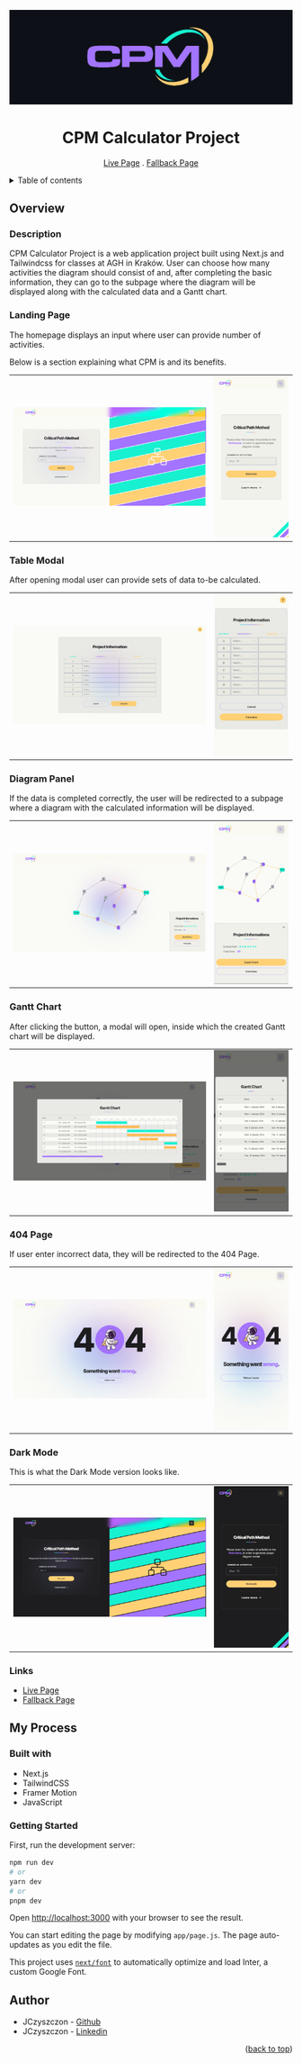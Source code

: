<div align="center">

![Banner CPM Project](/app/img/screens/cpm-banner-3.png)

# CPM Calculator Project

[Live Page][live-page] . [Fallback Page][fallback-page]

</div>

<details>
<summary>Table of contents</summary>

-   [Overview](#overview)
    -   [Description](#the-challenge)
    -   [Landing Page](#landing-page)
    -   [Table Modal](#table-modal)
    -   [Diagram Panel](#diagram-panel)
    -   [Gantt Chart](#gantt-chart)
    -   [404 Page](#404-page)
    -   [Dark Mode](#dark-mode)
    -   [Links](#links)
-   [My process](#my-process)
    -   [Built with](#built-with)
    -   [Getting Started](#getting-started)
-   [Author](#author)

</details>

## Overview

### Description

CPM Calculator Project is a web application project built using Next.js and Tailwindcss for classes at AGH in Kraków. User can choose how many activities the diagram should consist of and, after completing the basic information, they can go to the subpage where the diagram will be displayed along with the calculated data and a Gantt chart.

### Landing Page

The homepage displays an input where user can provide number of activities.

Below is a section explaining what CPM is and its benefits.

<table>
    <tr>
        <td>
            <img src="./app/img/screens/landing-page-desktop.png" alt="Desktop solution" width="100%" title="Desktop solution"/>
        </td>
        <td>
            <img src="./app/img/screens/landing-page-mobile.png" alt="Mobile solution" title="Mobile solution" width="100%" />
        </td>
    </tr>
</table>

### Table Modal

After opening modal user can provide sets of data to-be calculated.

<table>
    <tr>
        <td>
            <img src="./app/img/screens/table-modal-desktop.png" alt="Desktop solution" width="100%" title="Desktop solution"/>
        </td>
        <td>
            <img src="./app/img/screens/table-modal-mobile.png" alt="Mobile solution" title="Mobile solution" width="100%" />
        </td>
    </tr>
</table>

### Diagram Panel

If the data is completed correctly, the user will be redirected to a subpage where a diagram with the calculated information will be displayed.

<table>
    <tr>
        <td>
            <img src="./app/img/screens/diagram-panel-desktop.png" alt="Desktop solution" width="100%" title="Desktop solution"/>
        </td>
        <td>
            <img src="./app/img/screens/diagram-panel-mobile.png" alt="Mobile solution" title="Mobile solution" width="100%" />
        </td>
    </tr>
</table>

### Gantt Chart

After clicking the button, a modal will open, inside which the created Gantt chart will be displayed.

<table>
    <tr>
        <td>
            <img src="./app/img/screens/gantt-chart-desktop.png" alt="Desktop solution" width="100%" title="Desktop solution"/>
        </td>
        <td>
            <img src="./app/img/screens/gantt-chart-mobile.png" alt="Mobile solution" title="Mobile solution" width="100%" />
        </td>
    </tr>
</table>

### 404 Page

If user enter incorrect data, they will be redirected to the 404 Page.

<table>
    <tr>
        <td>
            <img src="./app/img/screens/404-page-desktop.png" alt="Desktop solution" width="100%" title="Desktop solution"/>
        </td>
        <td>
            <img src="./app/img/screens/404-page-mobile.png" alt="Mobile solution" title="Mobile solution" width="100%" />
        </td>
    </tr>
</table>

### Dark Mode

This is what the Dark Mode version looks like.

<table>
    <tr>
        <td>
            <img src="./app/img/screens/dark-mode-desktop.png" alt="Desktop solution" width="100%" title="Desktop solution"/>
        </td>
        <td>
            <img src="./app/img/screens/dark-mode-mobile.png" alt="Mobile solution" title="Mobile solution" width="100%" />
        </td>
    </tr>
</table>

### Links

-   [Live Page][live-page]
-   [Fallback Page][fallback-page]

## My Process

### Built with

-   Next.js
-   TailwindCSS
-   Framer Motion
-   JavaScript

### Getting Started

First, run the development server:

```bash
npm run dev
# or
yarn dev
# or
pnpm dev
```

Open [http://localhost:3000](http://localhost:3000) with your browser to see the result.

You can start editing the page by modifying `app/page.js`. The page auto-updates as you edit the file.

This project uses [`next/font`](https://nextjs.org/docs/basic-features/font-optimization) to automatically optimize and load Inter, a custom Google Font.

## Author

-   JCzyszczon - [Github](https://github.com/JCzyszczon)
-   JCzyszczon - [Linkedin](https://www.linkedin.com/in/jakub-czyszczoń-5265b02a6/)

<p align="right">(<a href="#top">back to top</a>)</p>

[live-page]: https://cpm-calculator-omega.vercel.app
[fallback-page]: https://cpm-calculator-jczyszczons-projects.vercel.app